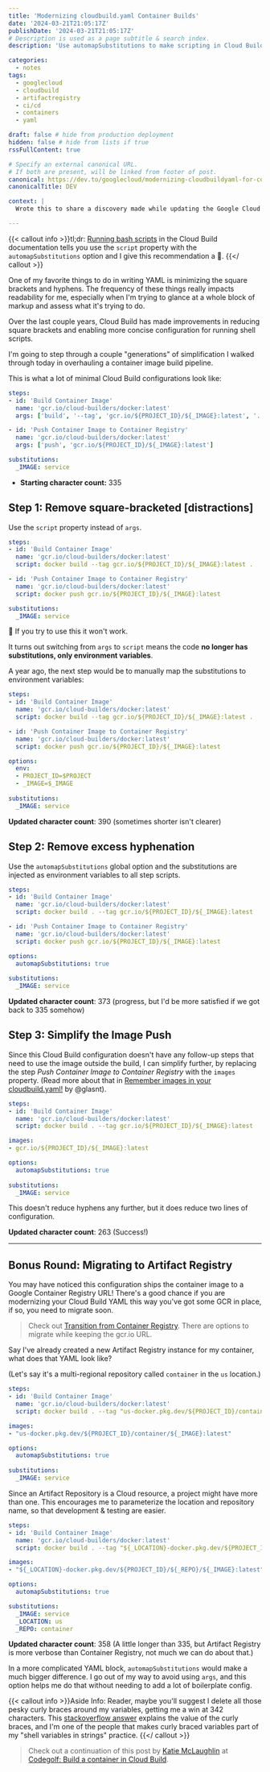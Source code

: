 ```yaml
---
title: 'Modernizing cloudbuild.yaml Container Builds'
date: '2024-03-21T21:05:17Z'
publishDate: '2024-03-21T21:05:17Z'
# Description is used as a page subtitle & search index.
description: 'Use automapSubstitutions to make scripting in Cloud Build steps more concise.'

categories:
  - notes
tags:
  - googlecloud
  - cloudbuild
  - artifactregistry
  - ci/cd
  - containers
  - yaml

draft: false # hide from production deployment
hidden: false # hide from lists if true
rssFullContent: true

# Specify an external canonical URL.
# If both are present, will be linked from footer of post.
canonical: https://dev.to/googlecloud/modernizing-cloudbuildyaml-for-container-builds-1je0
canonicalTitle: DEV

context: | 
  Wrote this to share a discovery made while updating the Google Cloud Run quickstart image pipeline, then got carried away.

---
```

{{< callout info >}}tl;dr: [Running bash scripts](https://cloud.google.com/build/docs/configuring-builds/run-bash-scripts) in the Cloud Build documentation tells you use the `script` property with the `automapSubstitutions` option and I give this recommendation a 💯.
{{</ callout >}}

One of my favorite things to do in writing YAML is minimizing the square brackets and hyphens. The frequency of these things really impacts readability for me, especially when I'm trying to glance at a whole block of markup and assess what it's trying to do.

Over the last couple years, Cloud Build has made improvements in reducing square brackets and enabling more concise configuration for running shell scripts.

I'm going to step through a couple "generations" of simplification I walked through today in overhauling a container image build pipeline.

This is what a lot of minimal Cloud Build configurations look like:

```yaml
steps:
- id: 'Build Container Image'
  name: 'gcr.io/cloud-builders/docker:latest'
  args: ['build', '--tag', 'gcr.io/${PROJECT_ID}/${_IMAGE}:latest', '.']

- id: 'Push Container Image to Container Registry'
  name: 'gcr.io/cloud-builders/docker:latest'
  args: ['push', 'gcr.io/${PROJECT_ID}/${_IMAGE}:latest']

substitutions:
  _IMAGE: service
```

* **Starting character count:** 335

## Step 1: Remove square-bracketed [distractions]

Use the `script` property instead of `args`.

```yaml
steps:
- id: 'Build Container Image'
  name: 'gcr.io/cloud-builders/docker:latest'
  script: docker build --tag gcr.io/${PROJECT_ID}/${_IMAGE}:latest .

- id: 'Push Container Image to Container Registry'
  name: 'gcr.io/cloud-builders/docker:latest'
  script: docker push gcr.io/${PROJECT_ID}/${_IMAGE}:latest

substitutions:
  _IMAGE: service
```

🛑 If you try to use this it won't work.

It turns out switching from `args` to `script` means the code **no longer has substitutions, only environment variables**.

A year ago, the next step would be to manually map the substitutions to environment variables:

```yaml
steps:
- id: 'Build Container Image'
  name: 'gcr.io/cloud-builders/docker:latest'
  script: docker build --tag gcr.io/${PROJECT_ID}/${_IMAGE}:latest .

- id: 'Push Container Image to Container Registry'
  name: 'gcr.io/cloud-builders/docker:latest'
  script: docker push gcr.io/${PROJECT_ID}/${_IMAGE}:latest

options:
  env:
  - PROJECT_ID=$PROJECT
  - _IMAGE=$_IMAGE
  
substitutions:
  _IMAGE: service
```

**Updated character count**: 390 (sometimes shorter isn't clearer)

## Step 2: Remove excess hyphenation

Use the `automapSubstitutions` global option and the substitutions are injected as environment variables to all step scripts.

```yaml
steps:
- id: 'Build Container Image'
  name: 'gcr.io/cloud-builders/docker:latest'
  script: docker build . --tag gcr.io/${PROJECT_ID}/${_IMAGE}:latest

- id: 'Push Container Image to Container Registry'
  name: 'gcr.io/cloud-builders/docker:latest'
  script: docker push gcr.io/${PROJECT_ID}/${_IMAGE}:latest

options:
  automapSubstitutions: true
  
substitutions:
  _IMAGE: service
```

**Updated character count**: 373 (progress, but I'd be more satisfied if we got back to 335 somehow)

## Step 3: Simplify the Image Push

Since this Cloud Build configuration doesn't have any follow-up steps that need to use the image outside the build, I can simplify further, by replacing the step *Push Container Image to Container Registry* with the `images` property. (Read more about that in [Remember images in your cloudbuild.yaml!](https://dev.to/googlecloud/remember-images-in-your-cloudbuild-yaml-o3l) by @glasnt).

```yaml
steps:
- id: 'Build Container Image'
  name: 'gcr.io/cloud-builders/docker:latest'
  script: docker build . --tag gcr.io/${PROJECT_ID}/${_IMAGE}:latest

images:
- gcr.io/${PROJECT_ID}/${_IMAGE}:latest

options:
  automapSubstitutions: true
  
substitutions:
  _IMAGE: service
```

This doesn't reduce hyphens any further, but it does reduce two lines of configuration.

**Updated character count**: 263 (Success!)

---

## Bonus Round: Migrating to Artifact Registry

You may have noticed this configuration ships the container image to a Google Container Registry URL! There's a good chance if you are modernizing your Cloud Build YAML this way you've got some GCR in place, if so, you need to migrate soon. 

> Check out [Transition from Container Registry](https://cloud.google.com/artifact-registry/docs/transition/transition-from-gcr). There are options to migrate while keeping the gcr.io URL.

Say I've already created a new Artifact Registry instance for my container, what does that YAML look like?

(Let's say it's a multi-regional repository called `container` in the `us` location.)

```yaml
steps:
- id: 'Build Container Image'
  name: 'gcr.io/cloud-builders/docker:latest'
  script: docker build . --tag "us-docker.pkg.dev/${PROJECT_ID}/container/${_IMAGE}:latest"

images:
- "us-docker.pkg.dev/${PROJECT_ID}/container/${_IMAGE}:latest"

options:
  automapSubstitutions: true
  
substitutions:
  _IMAGE: service
```

Since an Artifact Repository is a Cloud resource, a project might have more than one. This encourages me to parameterize the location and repository name, so that development & testing are easier.

```yaml
steps:
- id: 'Build Container Image'
  name: 'gcr.io/cloud-builders/docker:latest'
  script: docker build . --tag "${_LOCATION}-docker.pkg.dev/${PROJECT_ID}/${_REPO}/${_IMAGE}:latest"

images:
- "${_LOCATION}-docker.pkg.dev/${PROJECT_ID}/${_REPO}/${_IMAGE}:latest"

options:
  automapSubstitutions: true

substitutions:
  _IMAGE: service
  _LOCATION: us
  _REPO: container
```

**Updated character count**: 358 (A little longer than 335, but Artifact Registry is more verbose than Container Registry, not much we can do about that.)

In a more complicated YAML block, `automapSubstitutions` would make a much bigger difference. I go out of my way to avoid using `args`, and this option helps me do that without needing to add a lot of boilerplate config.

{{< callout info >}}Aside Info: Reader, maybe you'll suggest I delete all those pesky curly braces around my variables, getting me a win at 342 characters. This [stackoverflow answer](https://stackoverflow.com/a/8748880) explains the value of the curly braces, and I'm one of the people that makes curly braced variables part of my "shell variables in strings" practice.
{{</ callout >}}

> Check out a continuation of this post by [Katie McLaughlin](https://dev.to/glasnt) at [Codegolf: Build a container in Cloud Build](https://dev.to/googlecloud/codegolf-build-a-container-in-cloud-build-4okn).
